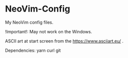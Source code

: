 # NeoVim-Config
My NeoVim config files.

!Important!: May not work on the Windows.

ASCII art at start screen from the https://www.asciiart.eu/ .

Dependencies:
  yarn
  curl
  git
